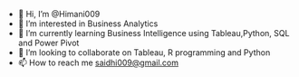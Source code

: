 - 👋 Hi, I’m @Himani009
- 👀 I’m interested in Business Analytics 
- 🌱 I’m currently learning Business Intelligence using Tableau,Python, SQL and Power Pivot
- 💞️ I’m looking to collaborate on Tableau, R programming and  Python
- 📫 How to reach me saidhi009@gmail.com

<!---
Himani009/Himani009 is a ✨ special ✨ repository because its `README.md` (this file) appears on your GitHub profile.
You can click the Preview link to take a look at your changes.
--->
